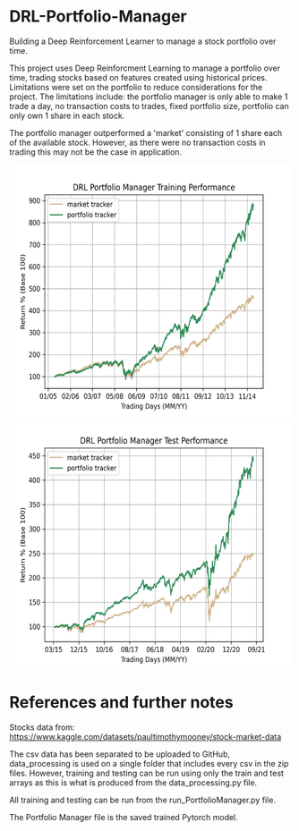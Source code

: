 # DRL-Portfolio-Manager
Building a Deep Reinforcement Learner to manage a stock portfolio over time.

This project uses Deep Reinforcment Learning to manage a portfolio over time, trading stocks based on features created using historical prices. Limitations were set on the portfolio to reduce considerations for the project. The limitations include: the portfolio manager is only able to make 1 trade a day, no transaction costs to trades, fixed portfolio size, portfolio can only own 1 share in each stock. 

The portfolio manager outperformed a 'market' consisting of 1 share each of the available stock. However, as there were no transaction costs in trading this may not be the case in application.

<img src="visualisations/Training Graph.png" alt="alt text" width="600" height="450">
<img src="visualisations/Test Graph.png" alt="alt text" width="600" height="450">

# References and further notes
Stocks data from: https://www.kaggle.com/datasets/paultimothymooney/stock-market-data

The csv data has been separated to be uploaded to GitHub, data_processing is used on a single folder that includes every csv in the zip files. However, training and testing can be run using only the train and test arrays as this is what is produced from the data_processing.py file.

All training and testing can be run from the run_PortfolioManager.py file.

The Portfolio Manager file is the saved trained Pytorch model.
